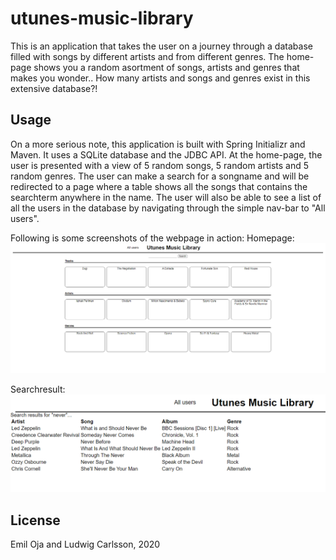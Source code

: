 # utunes-music-library

This is an application that takes the user on a journey through a database filled with songs by different artists and from different genres.
The home-page shows you a random asortment of songs, artists and genres that makes you wonder.. How many artists and songs and genres exist in this extensive database?!

## Usage
On a more serious note, this application is built with Spring Initializr and Maven. It uses a SQLite database and the JDBC API.
At the home-page, the user is presented with a view of 5 random songs, 5 random artists and 5 random genres. 
The user can make a search for a songname and will be redirected to a page where a table shows all the songs that contains the searchterm anywhere in the name.
The user will also be able to see a list of all the users in the database by navigating through the simple nav-bar to "All users".

Following is some screenshots of the webpage in action:
Homepage:
![homepage](screenshots/Utunes.PNG)

Searchresult:
![searchresult](screenshots/searchresult.PNG)

## License
Emil Oja and Ludwig Carlsson, 2020
